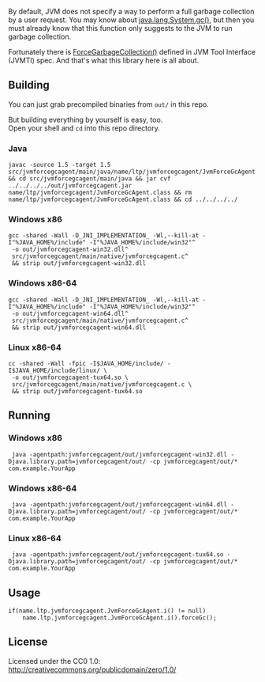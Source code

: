 By default, JVM does not specify a way to perform a full garbage collection by a user request. You may know about [java.lang.System.gc()](http://docs.oracle.com/javase/8/docs/api/java/lang/System.html#gc--), but then you must already know that this function only suggests to the JVM to run garbage collection.

Fortunately there is [ForceGarbageCollection()](http://docs.oracle.com/javase/8/docs/platform/jvmti/jvmti.html#ForceGarbageCollection) defined in JVM Tool Interface (JVMTI) spec. And that's what this library here is all about.

## Building
You can just grab precompiled binaries from `out/` in this repo.

But building everything by yourself is easy, too.  
Open your shell and `cd` into this repo directory.

### Java
```
javac -source 1.5 -target 1.5 src/jvmforcegcagent/main/java/name/ltp/jvmforcegcagent/JvmForceGcAgent.java && cd src/jvmforcegcagent/main/java && jar cvf ../../../../out/jvmforcegcagent.jar name/ltp/jvmforcegcagent/JvmForceGcAgent.class && rm name/ltp/jvmforcegcagent/JvmForceGcAgent.class && cd ../../../../
```

### Windows x86
```
gcc -shared -Wall -D_JNI_IMPLEMENTATION_ -Wl,--kill-at -I"%JAVA_HOME%/include" -I"%JAVA_HOME%/include/win32"^
 -o out/jvmforcegcagent-win32.dll^
 src/jvmforcegcagent/main/native/jvmforcegcagent.c^
 && strip out/jvmforcegcagent-win32.dll
```

### Windows x86-64
```
gcc -shared -Wall -D_JNI_IMPLEMENTATION_ -Wl,--kill-at -I"%JAVA_HOME%/include" -I"%JAVA_HOME%/include/win32"^
 -o out/jvmforcegcagent-win64.dll^
 src/jvmforcegcagent/main/native/jvmforcegcagent.c^
 && strip out/jvmforcegcagent-win64.dll
```

### Linux x86-64
```
cc -shared -Wall -fpic -I$JAVA_HOME/include/ -I$JAVA_HOME/include/linux/ \
 -o out/jvmforcegcagent-tux64.so \
 src/jvmforcegcagent/main/native/jvmforcegcagent.c \
 && strip out/jvmforcegcagent-tux64.so
```

## Running
### Windows x86
```
 java -agentpath:jvmforcegcagent/out/jvmforcegcagent-win32.dll -Djava.library.path=jvmforcegcagent/out/ -cp jvmforcegcagent/out/* com.example.YourApp
```

### Windows x86-64
```
 java -agentpath:jvmforcegcagent/out/jvmforcegcagent-win64.dll -Djava.library.path=jvmforcegcagent/out/ -cp jvmforcegcagent/out/* com.example.YourApp
```

### Linux x86-64
```
 java -agentpath:jvmforcegcagent/out/jvmforcegcagent-tux64.so -Djava.library.path=jvmforcegcagent/out/ -cp jvmforcegcagent/out/* com.example.YourApp
```

## Usage
```
if(name.ltp.jvmforcegcagent.JvmForceGcAgent.i() != null)
	name.ltp.jvmforcegcagent.JvmForceGcAgent.i().forceGc();
```

## License
Licensed under the CC0 1.0: http://creativecommons.org/publicdomain/zero/1.0/


